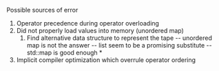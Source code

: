 Possible sources of error
1. Operator precedence during operator overloading
2. Did not properly load values into memory (unordered map)
    1. Find alternative data structure to represent the tape
        -- unordered map is not the answer
        -- list seem to be a promising substitute
        -- std::map is good enough *
3. Implicit compiler optimization which overrule operator ordering 